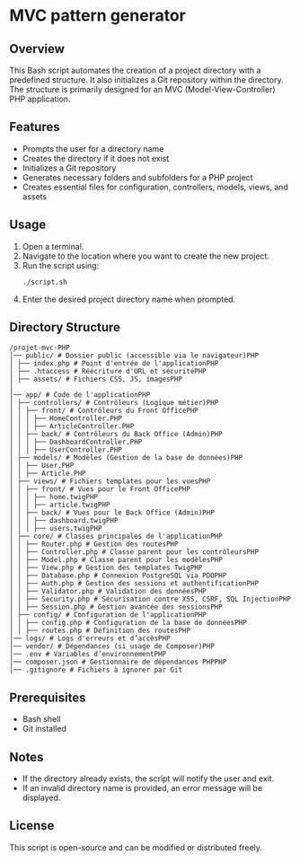 # MVC pattern generator

## Overview
This Bash script automates the creation of a project directory with a predefined structure. It also initializes a Git repository within the directory. The structure is primarily designed for an MVC (Model-View-Controller) PHP application.

## Features
- Prompts the user for a directory name
- Creates the directory if it does not exist
- Initializes a Git repository
- Generates necessary folders and subfolders for a PHP project
- Creates essential files for configuration, controllers, models, views, and assets

## Usage
1. Open a terminal.
2. Navigate to the location where you want to create the new project.
3. Run the script using:
   ```bash
   ./script.sh
   ```
4. Enter the desired project directory name when prompted.

## Directory Structure
```
/projet-mvc-PHP
│── public/ # Dossier public (accessible via le navigateur)PHP
│ ├── index.php # Point d'entrée de l'applicationPHP
│ ├── .htaccess # Réécriture d'URL et sécuritéPHP
│ ├── assets/ # Fichiers CSS, JS, imagesPHP
│
│── app/ # Code de l'applicationPHP
│ ├── controllers/ # Contrôleurs (Logique métier)PHP
│ │ ├── front/ # Contrôleurs du Front OfficePHP
│ │ │ ├── HomeController.PHP
│ │ │ ├── ArticleController.PHP
│ │ ├── back/ # Contrôleurs du Back Office (Admin)PHP
│ │ │ ├── DashboardController.PHP
│ │ │ ├── UserController.PHP
│ ├── models/ # Modèles (Gestion de la base de données)PHP
│ │ ├── User.PHP
│ │ ├── Article.PHP
│ ├── views/ # Fichiers templates pour les vuesPHP
│ │ ├── front/ # Vues pour le Front OfficePHP
│ │ │ ├── home.twigPHP
│ │ │ ├── article.twigPHP
│ │ ├── back/ # Vues pour le Back Office (Admin)PHP
│ │ │ ├── dashboard.twigPHP
│ │ │ ├── users.twigPHP
│ ├── core/ # Classes principales de l'applicationPHP
│ │ ├── Router.php # Gestion des routesPHP
│ │ ├── Controller.php # Classe parent pour les contrôleursPHP
│ │ ├── Model.php # Classe parent pour les modèlesPHP
│ │ ├── View.php # Gestion des templates TwigPHP
│ │ ├── Database.php # Connexion PostgreSQL via PDOPHP
│ │ ├── Auth.php # Gestion des sessions et authentificationPHP
│ │ ├── Validator.php # Validation des donnéesPHP
│ │ ├── Security.php # Sécurisation contre XSS, CSRF, SQL InjectionPHP
│ │ ├── Session.php # Gestion avancée des sessionsPHP
│ ├── config/ # Configuration de l'applicationPHP
│ │ ├── config.php # Configuration de la base de donnéesPHP
│ │ ├── routes.php # Définition des routesPHP
│── logs/ # Logs d'erreurs et d’accèsPHP
│── vendor/ # Dépendances (si usage de Composer)PHP
│── .env # Variables d’environnementPHP
│── composer.json # Gestionnaire de dépendances PHPPHP
│── .gitignore # Fichiers à ignorer par Git
```

## Prerequisites
- Bash shell
- Git installed

## Notes
- If the directory already exists, the script will notify the user and exit.
- If an invalid directory name is provided, an error message will be displayed.

## License
This script is open-source and can be modified or distributed freely.

